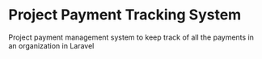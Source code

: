 # Project Payment Tracking System
Project payment management system to keep track of all the payments in an organization in Laravel
